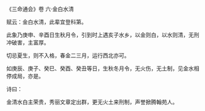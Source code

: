 《三命通会》卷 六·金白水清

赋云：金白水清，此辈宜登科第。

此象乃庚申、辛酉日生秋月令，引到时上遇亥子水乡，以金则白，以水则清，无刑冲破害，主富厚。

切忌夏生，则不入格，春金二三月，运行西北亦可。

如庚辰、庚子、癸巳、癸酉、癸丑等日，生秋冬月令，无火伤，无土制，见金水相停成局，亦是。

诗曰：

金清水白主荣贵，秀丽文章定出群，更无火土来刑制，声誉掀腾翰苑人。

